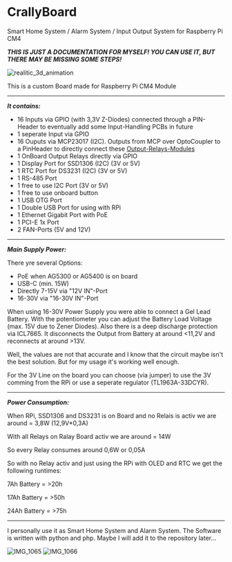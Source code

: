 # CrallyBoard
Smart Home System / Alarm System / Input Output System for Raspberry Pi CM4

***THIS IS JUST A DOCUMENTATION FOR MYSELF! YOU CAN USE IT, BUT THERE MAY BE MISSING SOME STEPS!***

![realitic_3d_animation](https://user-images.githubusercontent.com/22455230/195521964-db55e1d1-5743-4786-8821-365f7dfaded0.png)


This is a custom Board made for Raspberry Pi CM4 Module

_______________________________________________________

***It contains:***

- 16 Inputs via GPIO (with 3,3V Z-Diodes) connected through a PIN-Header to eventually add some Input-Handling PCBs in future
- 1 seperate Input via GPIO
- 16 Ouputs via MCP23017 (I2C). Outputs from MCP over OptoCoupler to a PinHeader to directly connect these [Output-Relays-Modules ](https://www.amazon.de/-/en/AZDelivery-optocoupler-low-level-compatible-including/dp/B07N2Z1DWG/ref=sr_1_2?crid=32S2CZSB2PI05&keywords=12v%2B16%2Bch%2Brelais%2Bmodul&qid=1665641353&sprefix=12v%2B16%2Bch%2Brelays%2Bmodule%2Caps%2C74&sr=8-2&th=1)
- 1 OnBoard Output Relays directly via GPIO
- 1 Display Port for SSD1306 (I2C) (3V or 5V)
- 1 RTC Port for DS3231 (I2C) (3V or 5V)
- 1 RS-485 Port
- 1 free to use I2C Port (3V or 5V)
- 1 free to use onboard button
- 1 USB OTG Port
- 1 Double USB Port for using with RPi
- 1 Ethernet Gigabit Port with PoE
- 1 PCI-E 1x Port
- 2 FAN-Ports (5V and 12V)

_______________________________________________________

***Main Supply Power:***

There yre several Options:

- PoE when AG5300 or AG5400 is on board
- USB-C (min. 15W)
- Directly 7-15V via "12V IN"-Port
- 16-30V via "16-30V IN"-Port

When using 16-30V Power Supply you were able to connect a Gel Lead Battery. With the potentiometer you can adjust the Battery Load Voltage (max. 15V due to Zener Diodes).
Also there is a deep discharge protection via ICL7665. It disconnects the Output from Battery at around <11,2V and reconnects at around >13V.

Well, the values are not that accurate and I know that the circuit maybe isn't the best solution. But for my usage it's working well enough.

For the 3V Line on the board you can choose (via jumper) to use the 3V comming from the RPi or use a seperate regulator (TL1963A-33DCYR).


_______________________________________________________

***Power Consumption:***

When RPi, SSD1306 and DS3231 is on Board and no Relais is activ we are around = 3,8W (12,9V*0,3A)

With all Relays on Ralay Board activ we are around = 14W

So every Relay consumes around 0,6W or 0,05A



So with no Relay activ and just using the RPi with OLED and RTC we get the following runtimes:

7Ah Battery = >20h

17Ah Battery = >50h

24Ah Battery = >75h

_______________________________________________________


I personally use it as Smart Home System and Alarm System. The Software is written with python and php. Maybe I will add it to the repository later...





![IMG_1065](https://user-images.githubusercontent.com/22455230/195527038-1a63e60b-063c-459c-8f7f-5adf4385f057.jpg)
![IMG_1066](https://user-images.githubusercontent.com/22455230/195527064-88f9427e-89a1-447b-8955-54e90a455bb1.jpg)
